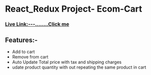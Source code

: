 # React_Redux Project- Ecom-Cart

###  [ Live Link:---........Click me ](https://react-redux-ecomcart.netlify.app/)

## Features:-   
* Add to cart
* Remove from cart 
* Auto Update Total price with tax and shipping charges 
* udate product quantity with out repeating the same      product in cart
